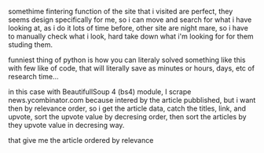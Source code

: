 somethime fintering function of the site that i visited are perfect, they seems design specifically for me, so i can move and search for what i have looking at, as i do it lots of time before, other site are night mare, so i have to manually check what i look, hard take down what i'm looking for for them studing them.

funniest thing of python is how you can literaly solved something like this with few like of code, that will literally save as minutes or hours, days, etc of research time...

in this case with BeautifullSoup 4 (bs4) module, I scrape news.ycombinator.com because intered by the
article pubblished, but i want then by relevance order, so i get the article data, catch the titles, link, and upvote, sort the upvote value by decresing order, then sort the articles by they upvote value in decresing way.

that give me the article ordered by relevance 
